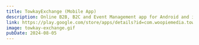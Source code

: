 ```yaml
---
title: TowkayExchange (Mobile App)
description: Online B2B, B2C and Event Management app for Android and iOS. (Coming Soon)
link: https://play.google.com/store/apps/details?id=com.woopiemedia.towkay_exchange
image: towkay-exchange.gif
pubDate: 2024-08-05
---
```

